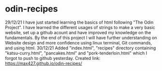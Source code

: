 # odin-recipes
29/12/21
I have just started learning the basics of html following "The Odin Project". I have learned the different usages of strings to make a very basic website, set up a github acount and have improved my knowledge on the fundamentals. By the end of this project I will have further understanding on Website design and more confidence using linux terminal, Git commands, and using html.
30/12/21
Added "index.html", "recipes" directory containing "katsu-curry.html", "pancakes.html" and "pork-tenderloin.html" which I forgot to push to github yesterday. Created link: https://max427.github.io/odin-recipes/